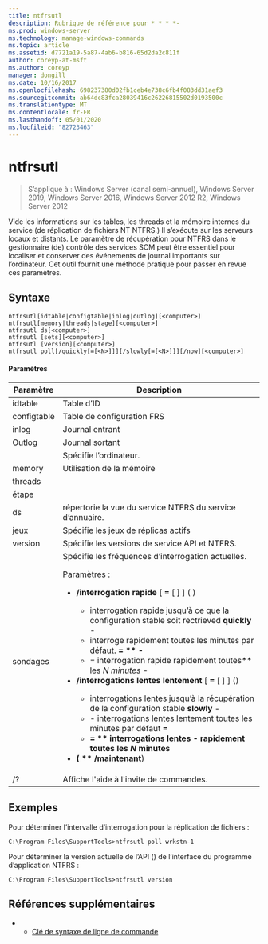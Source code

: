```yaml
---
title: ntfrsutl
description: Rubrique de référence pour * * * *-
ms.prod: windows-server
ms.technology: manage-windows-commands
ms.topic: article
ms.assetid: d7721a19-5a87-4ab6-b816-65d2da2c811f
author: coreyp-at-msft
ms.author: coreyp
manager: dongill
ms.date: 10/16/2017
ms.openlocfilehash: 698237380d02fb1ceb4e738c6fb4f083dd31aef3
ms.sourcegitcommit: ab64dc83fca28039416c26226815502d0193500c
ms.translationtype: MT
ms.contentlocale: fr-FR
ms.lasthandoff: 05/01/2020
ms.locfileid: "82723463"
---
```

# <a name="ntfrsutl"></a>ntfrsutl

> S’applique à : Windows Server (canal semi-annuel), Windows Server 2019, Windows Server 2016, Windows Server 2012 R2, Windows Server 2012

Vide les informations sur les tables, les threads et la mémoire internes du service \(de réplication de fichiers NT NTFRS.\) Il s’exécute sur les serveurs locaux et distants. Le paramètre de récupération pour NTFRS dans le gestionnaire \(de\) contrôle des services SCM peut être essentiel pour localiser et conserver des événements de journal importants sur l’ordinateur. Cet outil fournit une méthode pratique pour passer en revue ces paramètres.   
  
## <a name="syntax"></a>Syntaxe  
  
```  
ntfrsutl[idtable|configtable|inlog|outlog][<computer>]  
ntfrsutl[memory|threads|stage][<computer>]  
ntfrsutl ds[<computer>]  
ntfrsutl [sets][<computer>]  
ntfrsutl [version][<computer>]  
ntfrsutl poll[/quickly[=[<N>]]][/slowly[=[<N>]]][/now][<computer>]  
```  
  
#### <a name="parameters"></a>Paramètres  
  
|  Paramètre  |                                                                                                                                                                                                                                                                                                                                        Description                                                                                                                                                                                                                                                                                                                                         |
|-------------|--------------------------------------------------------------------------------------------------------------------------------------------------------------------------------------------------------------------------------------------------------------------------------------------------------------------------------------------------------------------------------------------------------------------------------------------------------------------------------------------------------------------------------------------------------------------------------------------------------------------------------------------------------------------------------------------|
|   idtable   |                                                                                                                                                                                                                                                                                                                                          Table d’ID                                                                                                                                                                                                                                                                                                                                          |
| configtable |                                                                                                                                                                                                                                                                                                                                  Table de configuration FRS                                                                                                                                                                                                                                                                                                                                   |
|    inlog    |                                                                                                                                                                                                                                                                                                                                        Journal entrant                                                                                                                                                                                                                                                                                                                                         |
|   Outlog    |                                                                                                                                                                                                                                                                                                                                        Journal sortant                                                                                                                                                                                                                                                                                                                                        |
| <computer>  |                                                                                                                                                                                                                                                                                                                                  Spécifie l’ordinateur.                                                                                                                                                                                                                                                                                                                                   |
|   memory    |                                                                                                                                                                                                                                                                                                                                        Utilisation de la mémoire                                                                                                                                                                                                                                                                                                                                        |
|   threads   |                                                                                                                                                                                                                                                                                                                                                                                                                                                                                                                                                                                                                                                                                            |
|    étape    |                                                                                                                                                                                                                                                                                                                                                                                                                                                                                                                                                                                                                                                                                            |
|     ds      |                                                                                                                                                                                                                                                                                                                         répertorie la vue du service NTFRS du service d’annuaire.                                                                                                                                                                                                                                                                                                                          |
|    jeux     |                                                                                                                                                                                                                                                                                                                             Spécifie les jeux de réplicas actifs                                                                                                                                                                                                                                                                                                                              |
|   version   |                                                                                                                                                                                                                                                                                                                       Spécifie les versions de service API et NTFRS.                                                                                                                                                                                                                                                                                                                        |
|    sondages     | Spécifie les fréquences d’interrogation actuelles.<p>Paramètres :<p><ul><li>**\/interrogation rapide** \[ **\=** \[ <N> \] \] \(  \)<p><ul><li>interrogation rapide jusqu’à ce que la configuration stable soit rectrieved **quickly** \-</li><li>interroge rapidement toutes les minutes par défaut. **\= ** \-</li><li>**\= interrogation rapide rapidement toutes** les *N minutes* <N> \-</li></ul></li><li>**\/interrogations lentes lentement** \[ **\=** \[ <N> \] \] \(\)<p><ul><li>interrogations lentes jusqu’à la récupération de la configuration stable **slowly** \-</li><li>\- interrogations lentes lentement toutes les minutes par défaut **\= **</li><li>**\= ** interrogations lentes<N> \- rapidement toutes les *N* minutes</li></ul></li><li>\( ** \/maintenant**\)</li></ul> |
|     \/?     |                                                                                                                                                                                                                                                                                                                            Affiche l'aide à l'invite de commandes.                                                                                                                                                                                                                                                                                                                            |
  
## <a name="examples"></a>Exemples  
Pour déterminer l’intervalle d’interrogation pour la réplication de fichiers :  
  
```  
C:\Program Files\SupportTools>ntfrsutl poll wrkstn-1  
```  
  
Pour déterminer la version actuelle de l’API \(\) de l’interface du programme d’application NTFRS :  
  
```  
C:\Program Files\SupportTools>ntfrsutl version  
```  
  
## <a name="additional-references"></a>Références supplémentaires  
  
-   - [Clé de syntaxe de ligne de commande](command-line-syntax-key.md)  
  
  
  

